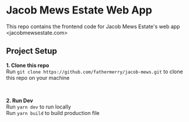 # Jacob Mews Estate Web App
This repo contains the frontend code for Jacob Mews Estate's web app <jacobmewsestate.com>

## Project Setup

**1. Clone this repo**
<br/>Run `git clone https://github.com/fathermerry/jacob-mews.git` to clone this repo on your machine

<br/>

**2. Run Dev**
<br/>Run `yarn dev` to run locally
<br/>Run `yarn build` to build production file

